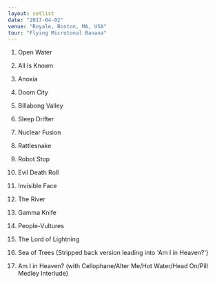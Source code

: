 ```yaml
---
layout: setlist
date: "2017-04-02"
venue: "Royale, Boston, MA, USA"
tour: "Flying Microtonal Banana"
---
```



 1. Open Water

 2. All Is Known

 3. Anoxia

 4. Doom City

 5. Billabong Valley

 6. Sleep Drifter

 7. Nuclear Fusion

 8. Rattlesnake

 9. Robot Stop

10. Evil Death Roll

11. Invisible Face

12. The River

13. Gamma Knife

14. People-Vultures

15. The Lord of Lightning

16. Sea of Trees
    (Stripped back version leading into 'Am I in Heaven?')

17. Am I in Heaven?
    (with Cellophane/Alter Me/Hot Water/Head On/Pill Medley Interlude)


